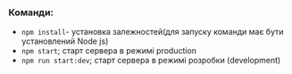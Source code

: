

### Команди:
- `npm install`- установка залежностей(для запуску команди має бути установлений Node js)
- `npm start`; старт сервера в режимі production
- `npm run start:dev`; старт сервера в режимі розробки (development)
